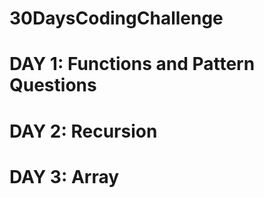 # 30DaysCodingChallenge

# DAY 1: Functions and Pattern Questions

# DAY 2: Recursion 

# DAY 3: Array 
